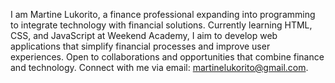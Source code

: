 I am Martine  Lukorito, a finance professional expanding into programming to integrate technology with financial solutions. Currently learning HTML, CSS, and JavaScript at Weekend Academy, I aim to develop web applications that simplify financial processes and improve user experiences. Open to collaborations and opportunities that combine finance and technology. Connect with me via email: martinelukorito@gmail.com.
